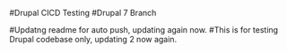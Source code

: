 #Drupal CICD Testing
#Drupal 7 Branch 

#Updatng readme for auto push, updating again now.
#This is for testing Drupal codebase only, updating 2 now again.
